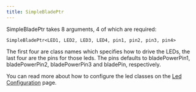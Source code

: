 ```yaml
---
title: SimpleBladePtr
---
```

SimpleBladePtr takes 8 arguments, 4 of which are required:

    SimpleBladePtr<LED1, LED2, LED3, LED4, pin1, pin2, pin3, pin4>

The first four are class names which specifies how to drive the LEDs, the last four are the pins for those leds.
The pins defaults to bladePowerPin1, bladePowerPin2, bladePowerPin3 and bladePin, respectively.

You can read more about how to configure the led classes on the [Led Configuration](led-configuration.md) page.
